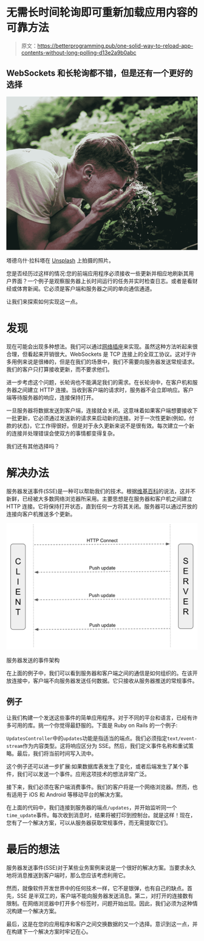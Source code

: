 # 无需长时间轮询即可重新加载应用内容的可靠方法

> 原文：<https://betterprogramming.pub/one-solid-way-to-reload-app-contents-without-long-polling-d13e2a9b0abc>

## WebSockets 和长轮询都不错，但是还有一个更好的选择

![](img/a76687848185c670225cff4da000a386.png)

塔德乌什·拉科塔在 [Unsplash](https://unsplash.com?utm_source=medium&utm_medium=referral) 上拍摄的照片。

您是否经历过这样的情况:您的前端应用程序必须接收一些更新并相应地刷新其用户界面？一个例子是观察服务器上长时间运行的任务并实时检查日志。或者是看财经或体育新闻。它必须是客户端和服务器之间的单向通信通道。

让我们来探索如何实现这一点。

# 发现

现在可能会出现多种想法。我们可以通过[网络插座](https://en.wikipedia.org/wiki/WebSocket)来实现。虽然这种方法听起来很合理，但看起来开销很大。WebSockets 是 TCP 连接上的全双工协议。这对于许多用例来说是很棒的，但是在我们的场景中，我们不需要向服务器发送常规请求。我们的客户只打算接收更新，而不要求他们。

进一步考虑这个问题，长轮询也不能满足我们的需求。在长轮询中，在客户机和服务器之间建立 HTTP 连接。当收到客户端的请求时，服务器不会立即响应。客户端等待服务器的响应，连接保持打开。

一旦服务器将数据发送到客户端，连接就会关闭。这意味着如果客户端想要接收下一批更新，它必须通过发送新的请求来启动新的连接。对于一次性更新(例如，付款的状态)，它工作得很好。但是对于永久更新来说不是很有效。每次建立一个新的连接并处理错误会使双方的事情都变得复杂。

我们还有其他选择吗？

# 解决办法

服务器发送事件(SSE)是一种可以帮助我们的技术。根据[维基百科](https://en.wikipedia.org/wiki/Server-sent_events)的说法，这并不新鲜，已经被大多数网络浏览器所采用。主要思想是在服务器和客户机之间建立 HTTP 连接。它将保持打开状态，直到任何一方将其关闭。服务器可以通过开放的连接向客户机推送多个更新。

![](img/157b41493ca757fb48caa48033bf814e.png)

服务器发送的事件架构

在上面的例子中，我们可以看到服务器和客户端之间的通信是如何组织的。在该开放连接中，客户端不向服务器发送任何数据。它只接收从服务器推送的常规事件。

## 例子

让我们构建一个发送这些事件的简单应用程序。对于不同的平台和语言，已经有许多可用的库。挑一个你觉得最舒服的。下面是 Ruby on Rails 的一个例子:

`UpdatesController`中的`updates`功能是指适当的端点。我们必须指定`text/event-stream`作为内容类型。这将响应区分为 SSE。然后，我们定义事件名称和重试策略。最后，我们将当前时间写入流中。

这个例子还可以进一步扩展:如果数据库表发生了变化，或者后端发生了某个事件，我们可以发送一个事件。应用这项技术的想法非常广泛。

接下来，我们必须在客户端消费事件。我们的客户将是一个网络浏览器。然而，也有适用于 iOS 和 Android 等移动平台的解决方案。

在上面的代码中，我们连接到服务器的端点`/updates`，并开始监听同一个`time_update`事件。每次收到消息时，结果将被打印到控制台。就是这样！现在，您有了一个解决方案，可以从服务器获取常规事件，而无需提取它们。

# 最后的想法

服务器发送事件(SSE)对于某些业务案例来说是一个很好的解决方案。当要求永久地将消息推送到客户端时，那么您应该考虑利用它。

然而，就像软件开发世界中的任何技术一样，它不是银弹，也有自己的缺点。首先，SSE 是半双工的，客户端不能向服务器发送消息。第二，对打开的连接数有限制。在网络浏览器中打开多个标签时，问题开始出现。因此，我们必须为这种情况构建一个解决方案。

最后，这是在您的应用程序和客户之间交换数据的又一个选择。意识到这一点，并在构建下一个解决方案时牢记在心。